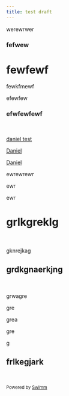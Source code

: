 ```yaml
---
title: test draft
---
```

werewrwer

### fefwew

# fewfewf

fewkfmewf

efewfew

### efwfewfewf

&nbsp;

<SwmMention uid="20IbEW">[daniel test](mailto:daniel+test-invite@swimm.io)</SwmMention>

<SwmMention uid>[Daniel](mailto:null)</SwmMention>

<SwmMention uid>[Daniel](mailto:null)</SwmMention>

ewrewrewr

ewr

ewr

# grlkgreklg

&nbsp;

gknrejkag

## grdkgnaerkjng

&nbsp;

grwagre

gre

grea

gre

g

## frlkegjark

&nbsp;

<SwmMeta repo-id="Z2l0aHViJTNBJTNBc3ItZXh0ZW5zaW9uJTNBJTNBZG91ZWs=" repo-name="sr-extension"><sup>Powered by [Swimm](http://localhost:5000/)</sup></SwmMeta>
